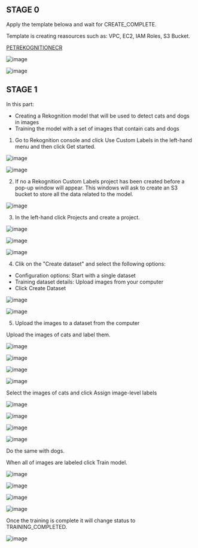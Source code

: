 ## STAGE 0

Apply the template belowa and wait for CREATE_COMPLETE.

Template is creating reasources such as: VPC, EC2, IAM Roles, S3 Bucket.

<a href="https://console.aws.amazon.com/cloudformation/home?region=us-east-1#/stacks/create/review?templateURL=https://learn-cantrill-labs.s3.amazonaws.com/aws-pet-rekognition-ecr/APPCFN.yaml&amp;stackName=PETREKOGNITIONECR" rel="nofollow">PETREKOGNITIONECR</a>

![image](https://user-images.githubusercontent.com/96197101/216157791-998db420-6aa3-4b18-a498-75a3beb1ce5a.png)

![image](https://user-images.githubusercontent.com/96197101/216163907-99b62884-6494-4c24-8e50-8209f0b59462.png)

## STAGE 1

In this part:
  - Creating a Rekognition model that will be used to detect cats and dogs in images
  - Training the model with a set of images that contain cats and dogs

1. Go to Rekognition console and click Use Custom Labels in the left-hand menu and then click Get started.

![image](https://user-images.githubusercontent.com/96197101/216169652-e6243808-ba33-4454-bb88-728da9b27ce6.png)

![image](https://user-images.githubusercontent.com/96197101/216170881-299fb11a-50e2-4876-9615-d4bbed7a3b42.png)

2. If no a Rekognition Custom Labels project has been created before a pop-up window will appear. This windows will ask to create an S3 bucket to store all the data related to the model.

![image](https://user-images.githubusercontent.com/96197101/216171363-396b161b-bcaa-4288-a868-0a30bfbd2ea7.png)

3. In the left-hand click Projects and create a project.

![image](https://user-images.githubusercontent.com/96197101/216171885-21715981-44e0-4e97-b604-9a3a8b426464.png)

![image](https://user-images.githubusercontent.com/96197101/216172188-3976f58f-1464-47fe-81ce-eb9324e2dac6.png)

![image](https://user-images.githubusercontent.com/96197101/216172275-6bb0702f-7c4a-4c32-9489-fec0a8b76344.png)

4. Clik on the "Create dataset" and select the following options:
  - Configuration options: Start with a single dataset
  - Training dataset details: Upload images from your computer
  - Click Create Dataset

![image](https://user-images.githubusercontent.com/96197101/216172392-250d07e5-1397-438e-8053-80c695a83862.png)

![image](https://user-images.githubusercontent.com/96197101/216172788-e87ff471-0762-432a-ad77-522add6b8319.png)

5. Upload the images to a dataset from the computer

Upload the images of cats and label them.

 ![image](https://user-images.githubusercontent.com/96197101/216173622-b7b8f180-ef73-4148-a3a3-f040e36a8efe.png)

 ![image](https://user-images.githubusercontent.com/96197101/216173732-8896d2da-7aba-4c76-a461-1a6b1687b4b3.png)

 ![image](https://user-images.githubusercontent.com/96197101/216173884-08a33665-4ad0-42ae-a557-4ca9079883dd.png)

 ![image](https://user-images.githubusercontent.com/96197101/216174637-7da760c6-dfcb-4ef3-a3ac-38b3ac7904e8.png)

 Select the images of cats and click Assign image-level labels
 
![image](https://user-images.githubusercontent.com/96197101/216176410-757ab73b-1bf1-479a-a0fb-afa9bd851db0.png)

![image](https://user-images.githubusercontent.com/96197101/216176502-e4366a83-d729-4381-9c76-ec311a46217e.png)

 ![image](https://user-images.githubusercontent.com/96197101/216174768-fbf64f8e-c4a6-4ca6-9da2-77e6d6e876db.png)

 ![image](https://user-images.githubusercontent.com/96197101/216175164-79c1d3e1-5b59-4c2e-ba99-eabbe91e8c6f.png)

Do the same with dogs.

When all of images are labeled click Train model.

![image](https://user-images.githubusercontent.com/96197101/216248023-b5f6fd45-510f-4c46-9e01-6d92dc5614d3.png)

![image](https://user-images.githubusercontent.com/96197101/216248081-1db49690-f167-4631-8dc8-acc67f2eb346.png)

![image](https://user-images.githubusercontent.com/96197101/216248139-b6e1620d-80ac-40a9-bc13-0aa3659c5690.png)

![image](https://user-images.githubusercontent.com/96197101/216248216-46ae4ad5-f35f-42f1-96bd-5c8c0ca90761.png)

Once the training is complete it will change status to TRAINING_COMPLETED.

![image](https://user-images.githubusercontent.com/96197101/216254523-31d5396c-a061-4728-a4fc-c89028fc1fca.png)

